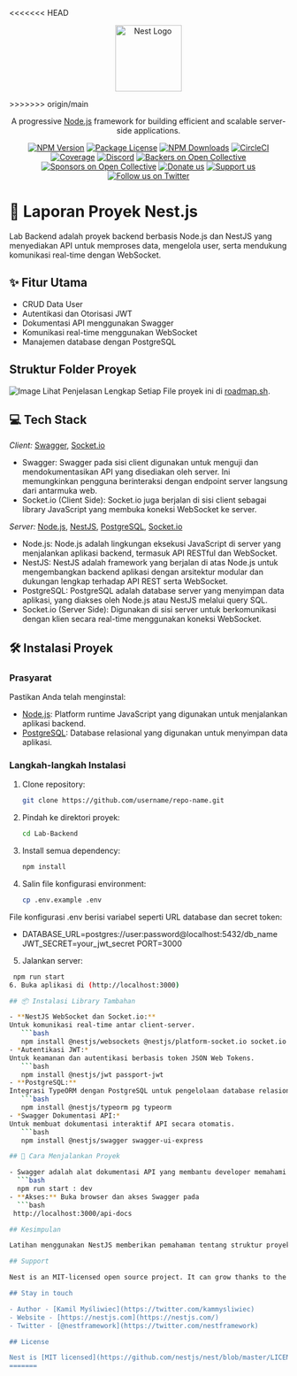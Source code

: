 <<<<<<< HEAD
<p align="center">
  <a href="http://nestjs.com/" target="blank"><img src="https://nestjs.com/img/logo-small.svg" width="120" alt="Nest Logo" /></a>
</p>
>>>>>>> origin/main

[circleci-image]: https://img.shields.io/circleci/build/github/nestjs/nest/master?token=abc123def456
[circleci-url]: https://circleci.com/gh/nestjs/nest

  <p align="center">A progressive <a href="http://nodejs.org" target="_blank">Node.js</a> framework for building efficient and scalable server-side applications.</p>
    <p align="center">
<a href="https://www.npmjs.com/~nestjscore" target="_blank"><img src="https://img.shields.io/npm/v/@nestjs/core.svg" alt="NPM Version" /></a>
<a href="https://www.npmjs.com/~nestjscore" target="_blank"><img src="https://img.shields.io/npm/l/@nestjs/core.svg" alt="Package License" /></a>
<a href="https://www.npmjs.com/~nestjscore" target="_blank"><img src="https://img.shields.io/npm/dm/@nestjs/common.svg" alt="NPM Downloads" /></a>
<a href="https://circleci.com/gh/nestjs/nest" target="_blank"><img src="https://img.shields.io/circleci/build/github/nestjs/nest/master" alt="CircleCI" /></a>
<a href="https://coveralls.io/github/nestjs/nest?branch=master" target="_blank"><img src="https://coveralls.io/repos/github/nestjs/nest/badge.svg?branch=master#9" alt="Coverage" /></a>
<a href="https://discord.gg/G7Qnnhy" target="_blank"><img src="https://img.shields.io/badge/discord-online-brightgreen.svg" alt="Discord"/></a>
<a href="https://opencollective.com/nest#backer" target="_blank"><img src="https://opencollective.com/nest/backers/badge.svg" alt="Backers on Open Collective" /></a>
<a href="https://opencollective.com/nest#sponsor" target="_blank"><img src="https://opencollective.com/nest/sponsors/badge.svg" alt="Sponsors on Open Collective" /></a>
  <a href="https://paypal.me/kamilmysliwiec" target="_blank"><img src="https://img.shields.io/badge/Donate-PayPal-ff3f59.svg" alt="Donate us"/></a>
    <a href="https://opencollective.com/nest#sponsor"  target="_blank"><img src="https://img.shields.io/badge/Support%20us-Open%20Collective-41B883.svg" alt="Support us"></a>
  <a href="https://twitter.com/nestframework" target="_blank"><img src="https://img.shields.io/twitter/follow/nestframework.svg?style=social&label=Follow" alt="Follow us on Twitter"></a>
</p>
  <!--[![Backers on Open Collective](https://opencollective.com/nest/backers/badge.svg)](https://opencollective.com/nest#backer)
  [![Sponsors on Open Collective](https://opencollective.com/nest/sponsors/badge.svg)](https://opencollective.com/nest#sponsor)-->

# 🚀 Laporan Proyek Nest.js

Lab Backend adalah proyek backend berbasis Node.js dan NestJS yang menyediakan API untuk memproses data, mengelola user, serta mendukung komunikasi real-time dengan WebSocket.

## ✨ Fitur Utama
- CRUD Data User
- Autentikasi dan Otorisasi JWT
- Dokumentasi API menggunakan Swagger
- Komunikasi real-time menggunakan WebSocket
- Manajemen database dengan PostgreSQL

## Struktur Folder Proyek
![Image](https://github.com/user-attachments/assets/7d6fcfb4-1713-4634-998c-2fc23102d2d5)
Lihat Penjelasan Lengkap Setiap File proyek ini di [roadmap.sh](https://roadmap.sh/r/lab-yrg3x).

## 💻 Tech Stack

*Client:* [Swagger](https://swagger.io/), [Socket.io](https://socket.io/)
- Swagger: Swagger pada sisi client digunakan untuk menguji dan mendokumentasikan API yang disediakan oleh server. Ini memungkinkan pengguna berinteraksi dengan endpoint server langsung dari antarmuka web.
- Socket.io (Client Side): Socket.io juga berjalan di sisi client sebagai library JavaScript yang membuka koneksi WebSocket ke server.

*Server:* [Node.js](https://nodejs.org/), [NestJS](https://nestjs.com/), [PostgreSQL](https://www.postgresql.org/), [Socket.io](https://socket.io/)
- Node.js: Node.js adalah lingkungan eksekusi JavaScript di server yang menjalankan aplikasi backend, termasuk API RESTful dan WebSocket.
- NestJS: NestJS adalah framework yang berjalan di atas Node.js untuk mengembangkan backend aplikasi dengan arsitektur modular dan dukungan lengkap terhadap API REST serta WebSocket.
- PostgreSQL: PostgreSQL adalah database server yang menyimpan data aplikasi, yang diakses oleh Node.js atau NestJS melalui query SQL.
- Socket.io (Server Side): Digunakan di sisi server untuk berkomunikasi dengan klien secara real-time menggunakan koneksi WebSocket.

## 🛠️ Instalasi Proyek

### Prasyarat  
Pastikan Anda telah menginstal:  
- [Node.js](https://nodejs.org/): Platform runtime JavaScript yang digunakan untuk menjalankan aplikasi backend.
- [PostgreSQL](https://www.postgresql.org/): Database relasional yang digunakan untuk menyimpan data aplikasi.   

### Langkah-langkah Instalasi  
1. Clone repository:  
   ```bash
   git clone https://github.com/username/repo-name.git
2. Pindah ke direktori proyek:
   ```bash
   cd Lab-Backend
3. Install semua dependency:
   ```bash
   npm install
4. Salin file konfigurasi environment:
   ```bash
   cp .env.example .env
File konfigurasi .env berisi variabel seperti URL database dan secret token:
- DATABASE_URL=postgres://user:password@localhost:5432/db_name JWT_SECRET=your_jwt_secret PORT=3000
5. Jalankan server:
  ```bash
   npm run start 
6. Buka aplikasi di (http://localhost:3000)

## 📦 Instalasi Library Tambahan 

- **NestJS WebSocket dan Socket.io:** 
  Untuk komunikasi real-time antar client-server.
     ```bash
     npm install @nestjs/websockets @nestjs/platform-socket.io socket.io
- *Autentikasi JWT:* 
  Untuk keamanan dan autentikasi berbasis token JSON Web Tokens.
     ```bash
     npm install @nestjs/jwt passport-jwt
- **PostgreSQL:**
  Integrasi TypeORM dengan PostgreSQL untuk pengelolaan database relasional.
     ```bash
     npm install @nestjs/typeorm pg typeorm   
- *Swagger Dokumentasi API:* 
  Untuk membuat dokumentasi interaktif API secara otomatis.
     ```bash
     npm install @nestjs/swagger swagger-ui-express

## 📖 Cara Menjalankan Proyek

- Swagger adalah alat dokumentasi API yang membantu developer memahami dan menguji API yang tersedia di aplikasi.Jalankan Proyek dengan Perintah:
    ```bash
    npm run start : dev
- **Akses:** Buka browser dan akses Swagger pada
    ```bash
   http://localhost:3000/api-docs

## Kesimpulan

Latihan menggunakan NestJS memberikan pemahaman tentang struktur proyek yang modular, pemanfaatan dependency injection, serta pemisahan logika dalam Controller dan Service. Penggunaan DTO membantu dalam validasi data, sementara Prisma ORM mempermudah pengelolaan database. Selain itu, implementasi WebSockets memungkinkan komunikasi real-time, dan fitur authentication dengan JWT meningkatkan keamanan aplikasi. Dengan menerapkan konsep middleware, guards, dan modularisasi, NestJS menjadi framework yang efisien, scalable, dan mudah dikelola untuk pengembangan backend. 

## Support

Nest is an MIT-licensed open source project. It can grow thanks to the sponsors and support by the amazing backers. If you'd like to join them, please [read more here](https://docs.nestjs.com/support).

## Stay in touch

- Author - [Kamil Myśliwiec](https://twitter.com/kammysliwiec)
- Website - [https://nestjs.com](https://nestjs.com/)
- Twitter - [@nestframework](https://twitter.com/nestframework)

## License

Nest is [MIT licensed](https://github.com/nestjs/nest/blob/master/LICENSE).
=======

